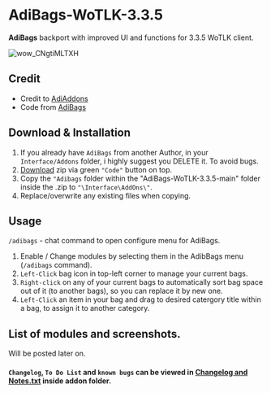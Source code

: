 # AdiBags-WoTLK-3.3.5
**AdiBags** backport with improved UI and functions for 3.3.5 WoTLK client.

![wow_CNgtiMLTXH](https://user-images.githubusercontent.com/74269253/229909788-3782f7b8-a995-4095-b997-37bf895675b6.png)

## Credit
- Credit to [AdiAddons](https://github.com/AdiAddons)    
- Code from [AdiBags](https://github.com/AdiAddons/AdiBags)    


## Download & Installation

1. If you already have `AdiBags` from another Author, in your `Interface/Addons` folder, i highly suggest you DELETE it. To avoid bugs.
2. [Download](https://github.com/Sattva-108/AdiBags-WoTLK-3.3.5/archive/refs/heads/main.zip) zip via green `"Code"` button on top. 
3. Copy the `"Adibags` folder within the "AdiBags-WoTLK-3.3.5-main" folder inside the .zip to `"\Interface\AddOns\"`.    
4. Replace/overwrite any existing files when copying.


## Usage
`/adibags` - chat command to open configure menu for AdiBags.
1. Enable / Change modules by selecting them in the AdibBags menu (`/adibags` command).
2. `Left-Click` bag icon in top-left corner to manage your current bags. 
3. `Right-click` on any of your current bags to automatically sort bag space out of it (to another bags), so you can replace it by new one.
4. `Left-Click` an item in your bag and drag to desired catergory title within a bag, to assign it to another category.

## List of modules and screenshots.
Will be posted later on.



#### `Changelog`, `To Do List` and `known bugs` can be viewed in [Changelog and Notes.txt](https://github.com/Sattva-108/LeatrixPlus-WoTLK-3.3.5/blob/main/Leatrix_Plus/Changelog%20and%20Notes.txt) inside addon folder.
